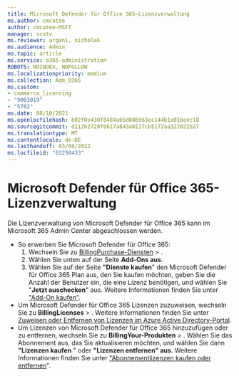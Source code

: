 ```yaml
---
title: Microsoft Defender für Office 365-Lizenzverwaltung
ms.author: cmcatee
author: cmcatee-MSFT
manager: scotv
ms.reviewer: argani, nicholak
ms.audience: Admin
ms.topic: article
ms.service: o365-administration
ROBOTS: NOINDEX, NOFOLLOW
ms.localizationpriority: medium
ms.collection: Adm_O365
ms.custom:
- commerce_licensing
- "9003019"
- "5782"
ms.date: 08/10/2021
ms.openlocfilehash: b02f0e430f8484a65d086963ec144b1a016eec18
ms.sourcegitcommit: d11262728f0617a843a0117cb5172aa322022b27
ms.translationtype: MT
ms.contentlocale: de-DE
ms.lasthandoff: 03/08/2022
ms.locfileid: "63250433"
---
```

# <a name="microsoft-defender-for-office-365-license-management"></a>Microsoft Defender für Office 365-Lizenzverwaltung

Die Lizenzverwaltung von Microsoft Defender für Office 365 kann im Microsoft 365 Admin Center abgeschlossen werden.

- So erwerben Sie Microsoft Defender für Office 365:
    1. Wechseln Sie zu [BillingPurchase-Diensten](https://go.microsoft.com/fwlink/p/?linkid=868433) > .
    2. Wählen Sie unten auf der Seite **Add-Ons aus**.
    3. Wählen Sie auf der Seite **"Dienste kaufen**" den Microsoft Defender für Office 365 Plan aus, den Sie kaufen möchten, geben Sie die Anzahl der Benutzer ein, die eine Lizenz benötigen, und wählen Sie "**Jetzt auschecken**" aus. Weitere Informationen finden Sie unter ["Add-On kaufen"](https://docs.microsoft.com/microsoft-365/commerce/buy-or-edit-an-add-on).
- Um Microsoft Defender für Office 365 Lizenzen zuzuweisen, wechseln Sie zu **BillingLicenses** > . Weitere Informationen finden Sie unter [Zuweisen oder Entfernen von Lizenzen im Azure Active Directory-Portal](https://docs.microsoft.com/microsoft-365/admin/manage/assign-licenses-to-users).
- Um Lizenzen von Microsoft Defender für Office 365 hinzuzufügen oder zu entfernen, wechseln Sie zu **BillingYour-Produkten** > . Wählen Sie das Abonnement aus, das Sie aktualisieren möchten, und wählen Sie dann **"Lizenzen kaufen** " oder **"Lizenzen entfernen" aus**. Weitere Informationen finden Sie unter ["Abonnementlizenzen kaufen oder entfernen](https://docs.microsoft.com/microsoft-365/commerce/licenses/buy-licenses)".